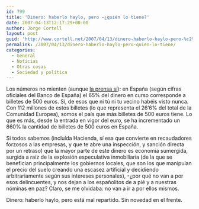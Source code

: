 ```yaml
---
id: 799
title: 'Dinero: haberlo haylo, pero -¿quién lo tiene?'
date: 2007-04-13T12:17:29+00:00
author: Jorge Cortell
layout: post
guid: 'http://www.cortell.net/2007/04/13/dinero-haberlo-haylo-pero-%c2%bfquien-lo-tiene/'
permalink: /2007/04/13/dinero-haberlo-haylo-pero-quien-lo-tiene/
categories:
  - General
  - Noticias
  - Otras cosas
  - Sociedad y polí­tica
---
```

Los números no mienten (aunque <a target="_blank" title="datos erróneos" href="http://personales.ya.com/josumezo/malaprensa/2007/02/los-billetes-de-500.html">la prensa sí­</a>): en España (según cifras oficiales del Banco de España) el 65% del dinero en curso corresponde a billetes de 500 euros. Sí­, de esos que ni tú ni tu vecino habéis visto nunca. Con 112 millones de estos billetes (lo que representa el 26&#8217;6% del total de la Comunidad Europea), somos el paí­s que más billetes de 500 euros tiene. Lo que es más, desde la entrada en vigor del euro, se ha incrementado un 860% la cantidad de billetes de 500 euros en España.

Si todos sabemos (incluí­da Hacienda, sí­ esa que convierte en recaudadores forzosos a las empresas, y que te abre una inspección, y sanción directa por un retraso) que la mayor parte de este dinero es economí­a sumergida, surgida a raí­z de la explosión especulativa inmobiliaria (de la que se benefician principalmente los gobiernos locales, que son los que manipulan el precio del suelo creando una escasez artificial y decidiendo arbitrariamente según sus intereses personales), -¿por qué no van a por esos delincuentes, y nos dejan a los españolitos de a pié y a nuestras nóminas en paz? Claro, se me olvidaba: no van a ir a por ellos mismos.

Dinero: haberlo haylo, pero está mal repartido. Sin novedad en el frente.